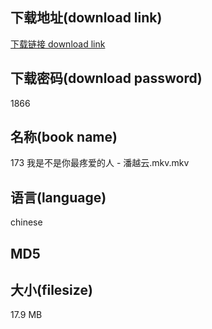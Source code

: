 ## 下载地址(download link)
[下载链接 download link](https://tutu365.netlify.app/?s=173+%E6%88%91%E6%98%AF%E4%B8%8D%E6%98%AF%E4%BD%A0%E6%9C%80%E7%96%BC%E7%88%B1%E7%9A%84%E4%BA%BA+-+%E6%BD%98%E8%B6%8A%E4%BA%91.mkv)

## 下载密码(download password)
1866

## 名称(book name)
173 我是不是你最疼爱的人 - 潘越云.mkv.mkv

## 语言(language)
chinese

## MD5


## 大小(filesize)
17.9 MB
